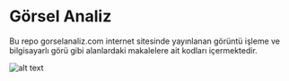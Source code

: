 # Görsel Analiz
Bu repo gorselanaliz.com internet sitesinde yayınlanan görüntü işleme ve bilgisayarlı görü gibi alanlardaki makalelere ait kodları içermektedir.

![alt text](https://secureservercdn.net/160.153.137.210/s97.c17.myftpupload.com/wp-content/uploads/1_s9raSe9mLeSSuxE3API-ZA.gif?time=1633636996)
